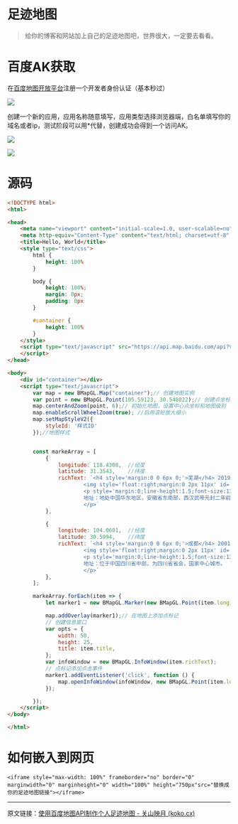 # 足迹地图

> 给你的博客和网站加上自己的足迹地图吧，世界很大，一定要去看看。



# 百度AK获取

在[百度地图开放平台](https://lbsyun.baidu.com/)注册一个开发者身份认证（基本秒过）

![](https://s1.vika.cn/space/2022/10/27/e355736558a24732982cee3286561d47)

创建一个新的应用，应用名称随意填写，应用类型选择浏览器端，白名单填写你的域名或者ip，测试阶段可以用*代替，创建成功会得到一个访问AK。

![](https://s1.vika.cn/space/2022/10/27/59b5e66b267b473692c899b0109b2870)

![](https://s1.vika.cn/space/2022/10/27/b164930d7c4e4532bc1b726485c24986)

# 源码

```html
<!DOCTYPE html>
<html>

<head>
    <meta name="viewport" content="initial-scale=1.0, user-scalable=no" />
    <meta http-equiv="Content-Type" content="text/html; charset=utf-8" />
    <title>Hello, World</title>
    <style type="text/css">
        html {
            height: 100%
        }

        body {
            height: 100%;
            margin: 0px;
            padding: 0px
        }

        #container {
            height: 100%
        }
    </style>
    <script type="text/javascript" src="https://api.map.baidu.com/api?v=1.0&type=webgl&ak=你的AK">
    </script>
</head>

<body>
    <div id="container"></div>
    <script type="text/javascript">
        var map = new BMapGL.Map("container");// 创建地图实例 
        var point = new BMapGL.Point(105.59123, 30.548022);// 创建点坐标，打开页面中心点
        map.centerAndZoom(point, 6);// 初始化地图，设置中心点坐标和地图级别 
        map.enableScrollWheelZoom(true); //启用滚轮放大缩小
        map.setMapStyleV2({
            styleId: '样式ID'
        });//地图样式


        const markeArray = [
            {
                longitude: 118.4308,  //经度
                latitude: 31.3543,    //纬度
                richText: `<h4 style='margin:0 0 6px 0;'>芜湖</h4> 2019.4.5点亮
                        <img style='float:right;margin:0 2px 11px' id='imgDemo' src='图片URL' width='139' height='104'/>
                        <p style='margin:0;line-height:1.5;font-size:13px;text-indent:2em'>
                        地址：地处中国华东地区，安徽省东南部，西汉武帝元封二年前置县，因“蓄水不深而多生芜藻”始名“芜湖”。
                        </p>`
            },

            {
                longitude: 104.0601,  //经度
                latitude: 30.5994,    //纬度
                richText: `<h4 style='margin:0 0 6px 0;'>成都</h4> 2001.2.1点亮
                        <img style='float:right;margin:0 2px 11px' id='imgDemo' src='图片URL' width='139' height='104'/>
                        <p style='margin:0;line-height:1.5;font-size:13px;text-indent:2em'>
                        地址：位于中国四川省中部，为四川省省会，国家中心城市。
                        </p>`
            },
        ];

        markeArray.forEach(item => {
            let marker1 = new BMapGL.Marker(new BMapGL.Point(item.longitude, item.latitude));// 创建点标记

            map.addOverlay(marker1);// 在地图上添加点标记
            // 创建信息窗口
            var opts = {
                width: 50,
                height: 25,
                title: item.title,
            };
            var infoWindow = new BMapGL.InfoWindow(item.richText);
            // 点标记添加点击事件
            marker1.addEventListener('click', function () {
                map.openInfoWindow(infoWindow, new BMapGL.Point(item.longitude, item.latitude)); // 开启信息窗口
            });

        });
    </script>
</body>

</html>
```

# 如何嵌入到网页

```
<iframe style="max-width: 100%" frameborder="no" border="0" marginwidth="0" marginheight="0" width="100%" height="750px"src="替换成你的足迹地图链接"></iframe>
```

------

原文链接：[使用百度地图API制作个人足迹地图 - 关山映月 (koko.cx)](https://koko.cx/notes/baidumap.html)
